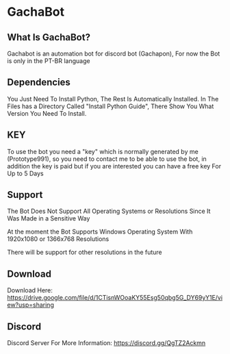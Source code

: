# GachaBot

## What Is GachaBot?

Gachabot is an automation bot for discord bot (Gachapon),
For now the Bot is only in the PT-BR language

## Dependencies

You Just Need To Install Python, The Rest Is Automatically Installed.
In The Files has a Directory Called "Install Python Guide",
There Show You What Version You Need To Install.

## KEY

To use the bot you need a "key" which is normally generated by me (Prototype991), so you need to contact me to be able to use the bot, in addition the key is paid but if you are interested you can have a free key For Up to 5 Days

## Support

The Bot Does Not Support All Operating Systems or Resolutions Since It Was Made in a Sensitive Way

At the moment the Bot Supports Windows Operating System With 1920x1080 or 1366x768 Resolutions

There will be support for other resolutions in the future

## Download

Download Here:
https://drive.google.com/file/d/1CTisnWOoaKY55Esg50qbg5G_DY69yY1E/view?usp=sharing

## Discord

Discord Server For More Information:
https://discord.gg/QgTZ2Ackmn

